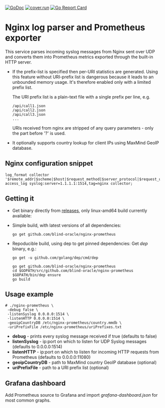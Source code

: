 [![GoDoc](https://godoc.org/github.com/blind-oracle/nginx-prometheus?status.svg)](https://godoc.org/github.com/blind-oracle/nginx-prometheus)
[![cover.run](https://cover.run/go/github.com/blind-oracle/nginx-prometheus.svg?style=flat&tag=golang-1.10)](https://cover.run/go?tag=golang-1.10&repo=github.com%2Fblind-oracle%2Fnginx-prometheus)
[![Go Report Card](https://goreportcard.com/badge/github.com/blind-oracle/nginx-prometheus)](https://goreportcard.com/report/github.com/blind-oracle/nginx-prometheus)

# Nginx log parser and Prometheus exporter
This service parses incoming syslog messages from Nginx sent over UDP and converts them into Prometheus metrics exported through the built-in HTTP server.

* If the prefix-list is specified then per-URI statistics are generated.
Using this feature without URI-prefix list is dangerous because it leads to an unbounded memory usage. It's therefore enabled only with a limited prefix list.

    The URI prefix list is a plain-text file with a single prefix per line, e.g.
    ```
    /api/call1.json
    /api/call2.json
    /api/call3.json
    ...
    ```

    URIs received from nginx are stripped of any query parameters - only the part before '?' is used.

* It optionally supports country lookup for client IPs using MaxMind GeoIP database.

## Nginx configuration snippet
```
log_format collector '$remote_addr|$scheme|$host|$request_method|$server_protocol|$request_uri|$status|$request_time|$request_length|$bytes_sent';
access_log syslog:server=1.1.1.1:1514,tag=nginx collector;
```

## Getting it
* Get binary directly from [releases](https://github.com/blind-oracle/nginx-prometheus/releases), only linux-amd64 build currently available: 

* Simple build, with latest versions of all dependencies:
    ```
    go get github.com/blind-oracle/nginx-prometheus
    ```

* Repoducible build, using dep to get pinned dependencies:
    Get *dep* binary, e.g.:
    ```
    go get -u github.com/golang/dep/cmd/dep
    ```

    ```
    go get github.com/blind-oracle/nginx-prometheus
    cd $GOPATH/src/github.com/blind-oracle/nginx-prometheus
    $GOPATH/bin/dep ensure
    go build
    ```

## Usage example
```
# ./nginx-prometheus \
 -debug false \
 -listenSyslog 0.0.0.0:1514 \
 -listenHTTP 0.0.0.0:1514 \
 -geoipCountryDB /etc/nginx-prometheus/country.mmdb \
 -uriPrefixFile /etc/nginx-prometheus/uriPrefixes.txt
```

* **debug** - prints every syslog message received if true (defaults to false)
* **listenSyslog** - ip:port on which to listen for UDP Syslog messages (defaults to 0.0.0.0:1514)
* **listenHTTP** - ip:port on which to listen for incoming HTTP requests from Prometheus (defaults to 0.0.0.0:11080)
* **geoipCountryDB** - path to MaxMind country GeoIP database (optional)
* **uriPrefixFile** - path to a URI prefix list (optional)

## Grafana dashboard
Add Prometheus source to Grafana and import *grafana-dashboard.json* for most common graphs.
